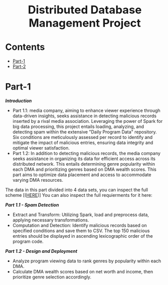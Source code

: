 <h1 align='center' style="text-align:center; font-weight:bold; font-size:2.5em"> Distributed Database Management Project</h1>

<p align='center' style="text-align:center;font-size:1em;">
  


</p>





# Contents

- [Part-1](#Part-1)
- [Part-2](#Part-2)


# Part-1
***Introduction***

- Part 1.1: media company, aiming to enhance viewer experience through data-driven insights, seeks assistance in detecting malicious records inserted by a rival media association.
Leveraging the power of Spark for big data processing, this project entails loading, analyzing, and detecting spam within the extensive "Daily Program Data" repository.
Six conditions are meticulously assessed per record to identify and mitigate the impact of malicious entries, ensuring data integrity and optimal viewer satisfaction.
- Part 1.2: In addition to detecting malicious records, the media company seeks assistance in organizing its data for efficient access across its distributed network. This entails determining genre popularity within each DMA and prioritizing genres based on DMA wealth scores. This part aims to optimize data placement and access to accommodate varying DMA resources.

The data in this part divided into 4 data sets, you can inspect the full scheme [([HERE](https://github.com/its-Raz/Distributed-Database-Management-Project/blob/5e9a1412f78af7f5cb767484006534430bbc52bc/Part%201%20docs/PART%201%20DATA%20SET%20SCHEME.pdf))]
You can also inspect the full requierments for it here:

***Part 1.1 - Spam Detection***
- Extract and Transform: Utilizing Spark, load and preprocess data, applying necessary transformations. 
- Computation and Detection: Identify malicious records based on specified conditions and save them to CSV. The top 150 malicious entries should be displayed in ascending lexicographic order of the program code.

***Part 1.2 - Design and Deployment***
- Analyze program viewing data to rank genres by popularity within each DMA.
- Calculate DMA wealth scores based on net worth and income, then prioritize genre selection accordingly.
